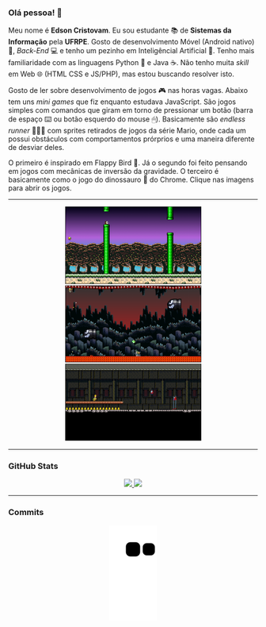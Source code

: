### Olá pessoa! 👋

Meu nome é **Edson Cristovam**. Eu sou estudante 📚 de **Sistemas da Informação** pela **UFRPE**. Gosto de desenvolvimento Móvel (Android nativo) 📱, *Back-End* 💻 e tenho um pezinho em Inteligêncial Artificial 🤖. Tenho mais familiaridade com as linguagens Python 🐍 e Java ☕️. Não tenho muita *skill* em Web 🌐 (HTML CSS e JS/PHP), mas estou buscando resolver isto.

Gosto de ler sobre desenvolvimento de jogos 🎮 nas horas vagas. Abaixo tem uns *mini games* que fiz enquanto estudava JavaScript. São jogos simples com comandos que giram em torno de pressionar um botão (barra de espaço ⌨️ ou botão esquerdo do mouse 🖱). Basicamente são *endless runner* 🏃‍♂️💨 com sprites retirados de jogos da série Mario, onde cada um possui obstáculos com comportamentos prórprios e uma maneira diferente de desviar deles.

O primeiro é inspirado em Flappy Bird 🦆. Já o segundo foi feito pensando em jogos com mecânicas de inversão da gravidade. O terceiro é basicamente como o jogo do dinossauro 🦖 do Chrome. Clique nas imagens para abrir os jogos.

---
<div align="center">
  <a href="https://crissky.github.io/baby-m-flyer/?game=1" target="_blank"><img src="https://github.com/Crissky/baby-m-flyer/blob/master/imgs/img1.png" width="275"></a>
  <a href="https://crissky.github.io/baby-m-flyer/?game=2" target="_blank"><img src="https://github.com/Crissky/baby-m-flyer/blob/master/imgs/img2.png" width="275"></a>
  <a href="https://crissky.github.io/baby-m-flyer/?game=3" target="_blank"><img src="https://github.com/Crissky/baby-m-flyer/blob/master/imgs/img3.png" width="275"></a>
</div>

---

### GitHub Stats

<div align="center">
  <a href="https://github.com/Crissky">
    <img height="178em" src="https://github-readme-stats.vercel.app/api?username=Crissky&show_icons=true&theme=midnight-purple&include_all_commits=true&count_private=true"/>
    <img height="178em" src="https://github-readme-stats.vercel.app/api/top-langs/?username=Crissky&layout=compact&langs_count=5&theme=midnight-purple"/>
  </a>
</div>

---

### Commits
<div align="center">
  <a href="https://github.com/Crissky">
    <img src="https://github.com/Crissky/Crissky/blob/output/github-contribution-grid-snake.svg">
  </a>
</div >

<!--
**Crissky/Crissky** is a ✨ _special_ ✨ repository because its `README.md` (this file) appears on your GitHub profile.

Here are some ideas to get you started:

- 🔭 I’m currently working on ...
- 🌱 I’m currently learning ...
- 👯 I’m looking to collaborate on ...
- 🤔 I’m looking for help with ...
- 💬 Ask me about ...
- 📫 How to reach me: ...
- 😄 Pronouns: ...
- ⚡ Fun fact: ...
-->
